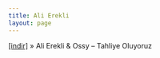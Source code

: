 ```yaml
---
title: Ali Erekli
layout: page
---
```


<a href="https://cloud.mail.ru/public/76e8262ef4e8/Ali%20Erekli%20%26%20Ossy%20-%20Tahliye%20Oluyoz" target="_blank">[indir]</a>  »  Ali Erekli & Ossy &#8211; Tahliye Oluyoruz
